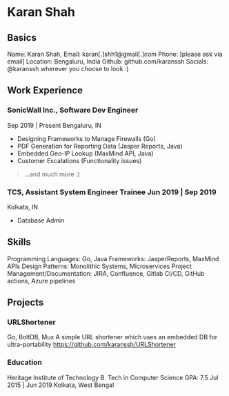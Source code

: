 # Karan Shah

## Basics

Name: Karan Shah,
Email: karan[.]shh1@gmail[.]com
Phone: [please ask via email]
Location: Bengaluru, India
Github: github.com/karanssh
Socials: @karanssh wherever you choose to look :)

## Work Experience 
### SonicWall Inc., Software Dev Engineer 
Sep 2019 | Present
Bengaluru, IN
- Designing Frameworks to Manage Firewalls (Go)
- PDF Generation for Reporting Data (Jasper Reports, Java)
- Embedded Geo-IP Lookup (MaxMind API, Java)
- Customer Escalations (Functionality issues)
> ...and much more :)

### TCS, Assistant System Engineer Trainee Jun 2019 | Sep 2019
Kolkata, IN
- Database Admin

## Skills
Programming Languages: Go, Java
Frameworks: JasperReports, MaxMind APIs
Design Patterns: Monolithic Systems, Microservices
Project Management/Documentation: JIRA, Confluence, Gitlab CI/CD, GitHub actions, Azure pipelines

## Projects 
### URLShortener
Go, BoltDB, Mux
A simple URL shortener which uses an embedded DB for ultra-portability
https://github.com/karanssh/URLShortener

### Education 
Heritage Institute of Technology
B. Tech in Computer Science 
GPA: 7.5 
Jul 2015 | Jun 2019
Kolkata, West Bengal

